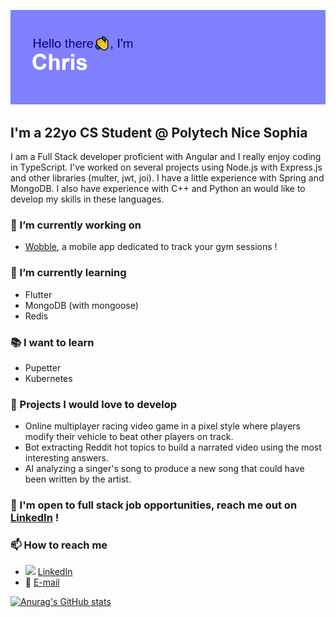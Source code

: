 ![](header.png)

## I'm a 22yo CS Student @ Polytech Nice Sophia
I am a Full Stack developer proficient with Angular and I really enjoy coding in TypeScript. I've worked on several projects using Node.js with Express.js and other libraries (multer, jwt, joi). I have a little experience with Spring and MongoDB. I also have experience with C++ and Python an would like to develop my skills in these languages.
### 🔭 I’m currently working on
* [Wobble](https://github.com/christophe-ruiz/wobble), a mobile app dedicated to track your gym sessions !
  
### 🌱 I’m currently learning
* Flutter
* MongoDB (with mongoose)
* Redis

### 📚 I want to learn
* Pupetter
* Kubernetes

### 🚧 Projects I would love to develop
* Online multiplayer racing video game in a pixel style where players modify their vehicle to beat other players on track.
* Bot extracting Reddit hot topics to build a narrated video using the most interesting answers.
* AI analyzing a singer's song to produce a new song that could have been written by the artist.
  
### 💬 I'm open to full stack job opportunities, reach me out on [LinkedIn](https://www.linkedin.com/in/chrisrz/) !
### 📫 How to reach me
* <img style="width: 16px;" src="https://static-exp1.licdn.com/sc/h/9wzc6pgtn06j7dubaufd5wbwv"> [LinkedIn](https://www.linkedin.com/in/chrisrz/)
* 📧 [E-mail](mailto:christophe.ruiz@tuta.io)
  
[![Anurag's GitHub stats](https://github-readme-stats.vercel.app/api?username=christophe-ruiz&count_private=true&show_icons=true&theme=tokyonight)](https://github.com/anuraghazra/github-readme-stats)

<!--
**christophe-ruiz/christophe-ruiz** is a ✨ _special_ ✨ repository because its `README.md` (this file) appears on your GitHub profile.

Here are some ideas to get you started:

- 🔭 I’m currently working on ...
- 🌱 I’m currently learning ...
- 👯 I’m looking to collaborate on ...
- 🤔 I’m looking for help with ...
- 💬 Ask me about ...
- 📫 How to reach me: ...
- 😄 Pronouns: ...
- ⚡ Fun fact: ...
-->
